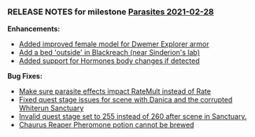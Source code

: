 ### RELEASE NOTES for milestone [Parasites 2021-02-28](https://github.com/SkyrimLL/SkLLmods/milestone/83?closed=1) 
**Enhancements:** 
- [Added improved female model for Dwemer Explorer armor](https://github.com/SkyrimLL/SkLLmods/issues/1064)
- [Add a bed 'outside' in Blackreach (near Sinderion's lab)](https://github.com/SkyrimLL/SkLLmods/issues/1046)
- [Added support for Hormones body changes if detected](https://github.com/SkyrimLL/SkLLmods/issues/1043)

**Bug Fixes:** 
- [Make sure parasite effects impact RateMult instead of Rate](https://github.com/SkyrimLL/SkLLmods/issues/1067)
- [Fixed quest stage issues for scene with Danica and the corrupted Whiterun Sanctuary](https://github.com/SkyrimLL/SkLLmods/issues/1065)
- [Invalid quest stage set to 255 instead of 260 after scene in Sanctuary.](https://github.com/SkyrimLL/SkLLmods/issues/1036)
- [Chaurus Reaper Pheromone potion cannot be brewed](https://github.com/SkyrimLL/SkLLmods/issues/1033)

